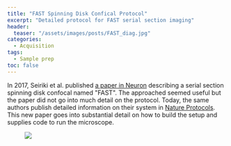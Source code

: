 ```yaml
---
title: "FAST Spinning Disk Confical Protocol"
excerpt: "Detailed protocol for FAST serial section imaging"
header:
  teaser: "/assets/images/posts/FAST_diag.jpg"
categories:
  - Acquisition
tags: 
  - Sample prep
toc: false
---
```

 
In 2017, Seiriki et al. published [a paper in Neuron](https://www.sciencedirect.com/science/article/pii/S0896627317304555?via%3Dihub) describing a serial section spinning disk confocal named "FAST". 
The approached seemed useful but the paper did not go into much detail on the protocol. 
Today, the same authors publish detailed information on their system in [Nature Protocols](https://www.nature.com/articles/s41596-019-0148-4). 
This new paper goes into substantial detail on how to build the setup and supplies code to run the microscope. 

<figure>
        <img src="{{ site.baseurl }}/assets/images/posts/FAST_waterbath.jpg" >
</figure>

